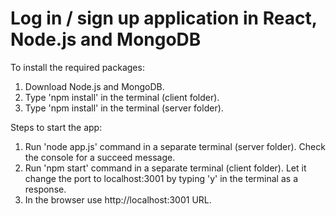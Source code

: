 # Log in / sign up application in React, Node.js and MongoDB

To install the required packages:

1. Download Node.js and MongoDB.
2. Type 'npm install' in the terminal (client folder).
3. Type 'npm install' in the terminal (server folder).

Steps to start the app:

1. Run 'node app.js' command in a separate terminal (server folder). Check the console for a succeed message.
2. Run 'npm start' command in a separate terminal (client folder). Let it change the port to localhost:3001 by typing 'y' in the terminal as a response.
3. In the browser use http://localhost:3001 URL.
